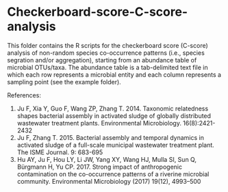 # Checkerboard-score-C-score-analysis
This folder contains the R scripts for the checkerboard score (C-score) analysis of non-random species co-occurrence patterns (i.e., species segration and/or aggregation), starting from an abundance table of microbial OTUs/taxa. The abundance table is a tab-delimited text file in which each row represents a microbial entity and each column represents a sampling point (see the example folder).

References: 
1. Ju F, Xia Y, Guo F, Wang ZP, Zhang T. 2014. Taxonomic relatedness shapes bacterial assembly in activated sludge of globally distributed wastewater treatment plants. Environmental Microbiology. 16(8):2421-2432
2. Ju F, Zhang T. 2015. Bacterial assembly and temporal dynamics in activated sludge of a full-scale municipal wastewater treatment plant. The ISME Journal. 9: 683-695 
3. Hu AY, Ju F, Hou LY, Li JW, Yang XY, Wang HJ, Mulla SI, Sun Q, Bürgmann H, Yu CP. 2017. Strong impact of anthropogenic contamination on the co-occurrence patterns of a riverine microbial community. Environmental Microbiology (2017) 19(12), 4993–500

